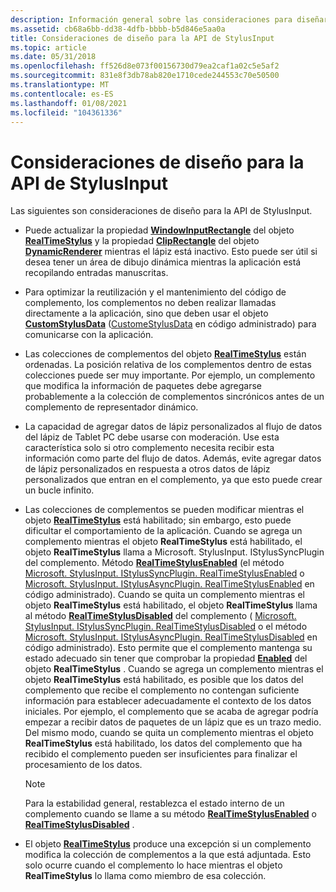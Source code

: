 ```yaml
---
description: Información general sobre las consideraciones para diseñar una aplicación que usa las interfaces de programación de aplicaciones (API) de StylusInput.
ms.assetid: cb68a6bb-dd38-4dfb-bbbb-b5d846e5aa0a
title: Consideraciones de diseño para la API de StylusInput
ms.topic: article
ms.date: 05/31/2018
ms.openlocfilehash: ff526d8e073f00156730d79ea2caf1a02c5e5af2
ms.sourcegitcommit: 831e8f3db78ab820e1710cede244553c70e50500
ms.translationtype: MT
ms.contentlocale: es-ES
ms.lasthandoff: 01/08/2021
ms.locfileid: "104361336"
---
```

# <a name="design-considerations-for-the-stylusinput-api"></a>Consideraciones de diseño para la API de StylusInput

Las siguientes son consideraciones de diseño para la API de StylusInput.

-   Puede actualizar la propiedad [**WindowInputRectangle**](/windows/desktop/api/RTSCom/nf-rtscom-irealtimestylus-get_windowinputrectangle) del objeto [**RealTimeStylus**](realtimestylus-class.md) y la propiedad [**ClipRectangle**](/windows/desktop/api/RTSCom/nf-rtscom-idynamicrenderer-get_cliprectangle) del objeto [**DynamicRenderer**](/previous-versions/windows/desktop/legacy/ms701168(v=vs.85)) mientras el lápiz está inactivo. Esto puede ser útil si desea tener un área de dibujo dinámica mientras la aplicación está recopilando entradas manuscritas.
-   Para optimizar la reutilización y el mantenimiento del código de complemento, los complementos no deben realizar llamadas directamente a la aplicación, sino que deben usar el objeto [**CustomStylusData**](/windows/desktop/api/RTSCom/nf-rtscom-istylusplugin-customstylusdataadded) ([CustomeStylusData](/previous-versions/ms824747(v=msdn.10)) en código administrado) para comunicarse con la aplicación.
-   Las colecciones de complementos del objeto [**RealTimeStylus**](realtimestylus-class.md) están ordenadas. La posición relativa de los complementos dentro de estas colecciones puede ser muy importante. Por ejemplo, un complemento que modifica la información de paquetes debe agregarse probablemente a la colección de complementos sincrónicos antes de un complemento de representador dinámico.
-   La capacidad de agregar datos de lápiz personalizados al flujo de datos del lápiz de Tablet PC debe usarse con moderación. Use esta característica solo si otro complemento necesita recibir esta información como parte del flujo de datos. Además, evite agregar datos de lápiz personalizados en respuesta a otros datos de lápiz personalizados que entran en el complemento, ya que esto puede crear un bucle infinito.
-   Las colecciones de complementos se pueden modificar mientras el objeto [**RealTimeStylus**](realtimestylus-class.md) está habilitado; sin embargo, esto puede dificultar el comportamiento de la aplicación. Cuando se agrega un complemento mientras el objeto **RealTimeStylus** está habilitado, el objeto **RealTimeStylus** llama a Microsoft. StylusInput. IStylusSyncPlugin del complemento. Método [**RealTimeStylusEnabled**](/windows/desktop/api/RTSCom/nf-rtscom-istylusplugin-realtimestylusenabled) (el método [Microsoft. StylusInput. IStylusSyncPlugin. RealTimeStylusEnabled](/previous-versions/ms824758(v=msdn.10)) o [Microsoft. StylusInput. IStylusAsyncPlugin. RealTimeStylusEnabled](/previous-versions/ms824775(v=msdn.10)) en código administrado). Cuando se quita un complemento mientras el objeto **RealTimeStylus** está habilitado, el objeto **RealTimeStylus** llama al método [**RealTimeStylusDisabled**](/windows/desktop/api/RTSCom/nf-rtscom-istylusplugin-realtimestylusdisabled) del complemento ( [Microsoft. StylusInput. IStylusSyncPlugin. RealTimeStylusDisabled](/previous-versions/ms824757(v=msdn.10)) o el método [Microsoft. StylusInput. IStylusAsyncPlugin. RealTimeStylusDisabled](/previous-versions/ms824774(v=msdn.10)) en código administrado). Esto permite que el complemento mantenga su estado adecuado sin tener que comprobar la propiedad [**Enabled**](/windows/desktop/api/RTSCom/nf-rtscom-irealtimestylus-get_enabled) del objeto **RealTimeStylus** . Cuando se agrega un complemento mientras el objeto **RealTimeStylus** está habilitado, es posible que los datos del complemento que recibe el complemento no contengan suficiente información para establecer adecuadamente el contexto de los datos iniciales. Por ejemplo, el complemento que se acaba de agregar podría empezar a recibir datos de paquetes de un lápiz que es un trazo medio. Del mismo modo, cuando se quita un complemento mientras el objeto **RealTimeStylus** está habilitado, los datos del complemento que ha recibido el complemento pueden ser insuficientes para finalizar el procesamiento de los datos.
    > [!Note]  
    > Para la estabilidad general, restablezca el estado interno de un complemento cuando se llame a su método [**RealTimeStylusEnabled**](/windows/desktop/api/RTSCom/nf-rtscom-istylusplugin-realtimestylusenabled) o [**RealTimeStylusDisabled**](/windows/desktop/api/RTSCom/nf-rtscom-istylusplugin-realtimestylusdisabled) .

     

-   El objeto [**RealTimeStylus**](realtimestylus-class.md) produce una excepción si un complemento modifica la colección de complementos a la que está adjuntada. Esto solo ocurre cuando el complemento lo hace mientras el objeto **RealTimeStylus** lo llama como miembro de esa colección.

 

 
